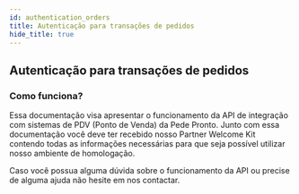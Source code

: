 ```yaml
---
id: authentication_orders
title: Autenticação para transações de pedidos
hide_title: true
---
```


## Autenticação para transações de pedidos

### Como funciona?

Essa documentação visa apresentar o funcionamento da API de integração com sistemas de PDV (Ponto de Venda) da Pede Pronto. Junto com essa documentação você deve ter recebido nosso Partner Welcome Kit contendo todas as informações necessárias para que seja possível utilizar nosso ambiente de homologação. 

Caso você possua alguma dúvida sobre o funcionamento da API ou precise de alguma ajuda não hesite em nos contactar.

